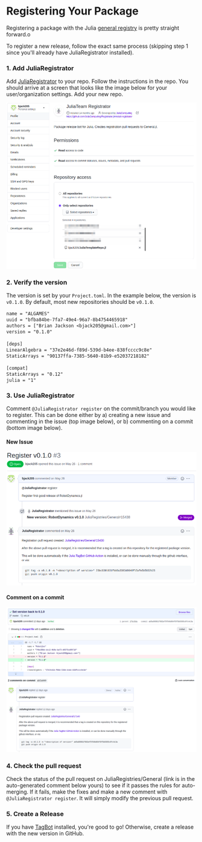 # Registering Your Package
Registering a package with the Julia
[general  registry](https://github.com/JuliaRegistries/General) is pretty straight forward.o

To register a new release, follow the exact same process (skipping step 1 since you'll
already have JuliaRegistrator installed).

### 1. Add JuliaRegistrator
Add [JuliaRegistrator](https://github.com/JuliaRegistries/Registrator.jl#install-registrator) to your repo. Follow the instructions
in the repo. You should arrive at a screen that looks like the image
below for your user/organization settings. Add your new repo.

![add_registrator](images/add_registrator.png)

### 2. Verify the version
The version is set by your `Project.toml`. In the example below, the version is `v0.1.0`. By default, most new repositories should be `v0.1.0`.

```
name = "ALGAMES"
uuid = "bfba84be-7fa7-49e4-96a7-8b4754465918"
authors = ["Brian Jackson <bjack205@gmail.com>"]
version = "0.1.0"

[deps]
LinearAlgebra = "37e2e46d-f89d-539d-b4ee-838fcccc9c8e"
StaticArrays = "90137ffa-7385-5640-81b9-e52037218182"

[compat]
StaticArrays = "0.12"
julia = "1"
```

### 3. Use JuliaRegistrator
Comment `@JuliaRegistrator register` on the commit/branch you would like to register.
This can be done either by a) creating a new issue and commenting in the issue
(top image below), or b) commenting on a commit (bottom image below).

#### New Issue
![issue](images/issue.png)

#### Comment on a commit
![commit_comment](images/commit_comment.png)

### 4. Check the pull request
Check the status of the pull request on JuliaRegistries/General (link is in the auto-generated
comment below yours) to see if it passes the rules for auto-merging. If it fails, make
the fixes and make a new comment with `@JuliaRegistrator register`. It
will simply modify the previous pull request.

### 5. Create a Release
If you have [TagBot](@ref) installed, you're good to go! Otherwise, create a release with
the new version in GitHub.
